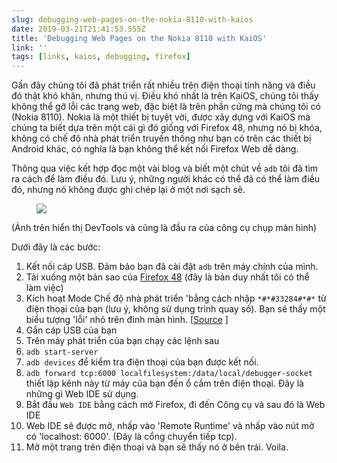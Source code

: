 ```yaml
---
slug: debugging-web-pages-on-the-nokia-8110-with-kaios
date: 2019-03-21T21:41:53.555Z
title: 'Debugging Web Pages on the Nokia 8110 with KaiOS'
link: ''
tags: [links, kaios, debugging, firefox]
---
```

Gần đây chúng tôi đã phát triển rất nhiều trên điện thoại tính năng và điều đó thật khó khăn, nhưng thú vị. Điều khó nhất là trên KaiOS, chúng tôi thấy không thể gỡ lỗi các trang web, đặc biệt là trên phần cứng mà chúng tôi có (Nokia 8110). Nokia là một thiết bị tuyệt vời, được xây dựng với KaiOS mà chúng ta biết dựa trên một cái gì đó giống với Firefox 48, nhưng nó bị khóa, không có chế độ nhà phát triển truyền thống như bạn có trên các thiết bị Android khác, có nghĩa là bạn không thể kết nối Firefox Web dễ dàng.

Thông qua việc kết hợp đọc một vài blog và biết một chút về `adb` tôi đã tìm ra cách để làm điều đó. Lưu ý, những người khác có thể đã có thể làm điều đó, nhưng nó không được ghi chép lại ở một nơi sạch sẽ.

<figure>
  <img src="/images/2019-03-21-debugging-web-pages-on-the-nokia-8110-with-kaios.jpeg">
</figure>

(Ảnh trên hiển thị DevTools và cũng là đầu ra của công cụ chụp màn hình)

Dưới đây là các bước:

1. Kết nối cáp USB. Đảm bảo bạn đã cài đặt `adb` trên máy chính của mình.
2. Tải xuống một bản sao của [Firefox 48](https://archive.mozilla.org/pub/firefox/releases/48.0.2/) (đây là bản duy nhất tôi có thể làm việc)
3. Kích hoạt Mode Chế độ nhà phát triển &#39;bằng cách nhập `*#*#33284#*#*` từ điện thoại của bạn (lưu ý, không sử dụng trình quay số). Bạn sẽ thấy một biểu tượng &#39;lỗi&#39; nhỏ trên đỉnh màn hình. [[Source](https://groups.google.com/forum/#!topic/bananahackers/MIpcrSXTRBk) ]
4. Gắn cáp USB của bạn
5. Trên máy phát triển của bạn chạy các lệnh sau
1. `adb start-server`
2. `adb devices` để kiểm tra điện thoại của bạn được kết nối.
3. `adb forward tcp:6000 localfilesystem:/data/local/debugger-socket` thiết lập kênh này từ máy của bạn đến ổ cắm trên điện thoại. Đây là những gì Web IDE sử dụng.
6. Bắt đầu `Web IDE` bằng cách mở Firefox, đi đến Công cụ và sau đó là Web IDE
7. Web IDE sẽ được mở, nhấp vào &#39;Remote Runtime&#39; và nhấp vào nút mở có &#39;localhost: 6000&#39;. (Đây là cổng chuyển tiếp tcp).
8. Mở một trang trên điện thoại và bạn sẽ thấy nó ở bên trái. Voila.
